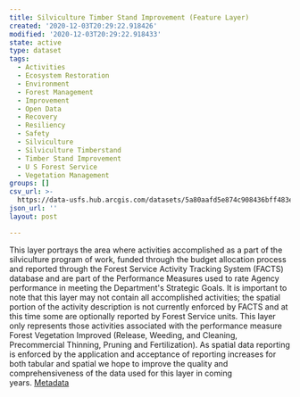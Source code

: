 ```yaml
---
title: Silviculture Timber Stand Improvement (Feature Layer)
created: '2020-12-03T20:29:22.918426'
modified: '2020-12-03T20:29:22.918433'
state: active
type: dataset
tags:
  - Activities
  - Ecosystem Restoration
  - Environment
  - Forest Management
  - Improvement
  - Open Data
  - Recovery
  - Resiliency
  - Safety
  - Silviculture
  - Silviculture Timberstand
  - Timber Stand Improvement
  - U S Forest Service
  - Vegetation Management
groups: []
csv_url: >-
  https://data-usfs.hub.arcgis.com/datasets/5a80aafd5e874c908436bff483ede8f5_8.csv?outSR=%7B%22latestWkid%22%3A4269%2C%22wkid%22%3A4269%7D
json_url: ''
layout: post

---
```

This layer portrays the area where activities accomplished as a part of the silviculture program of work, funded through the budget allocation process and reported through the Forest Service Activity Tracking System (FACTS) database and are part of the Performance Measures used to rate Agency performance in meeting the Department's Strategic Goals. It is important to note that this layer may not contain all accomplished activities; the spatial portion of the activity description is not currently enforced by FACTS and at this time some are optionally reported by Forest Service units. This layer only represents those activities associated with the performance measure Forest Vegetation Improved (Release, Weeding, and Cleaning, Precommercial Thinning, Pruning and Fertilization). As spatial data reporting is enforced by the application and acceptance of reporting increases for both tabular and spatial we hope to improve the quality and comprehensiveness of the data used for this layer in coming years. <a href='https://data.fs.usda.gov/geodata/edw/edw_resources/meta/S_USA.Activity_SilvTSI.xml' target='_blank'>Metadata</a>
